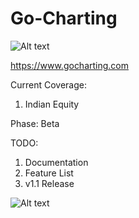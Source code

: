 # Go-Charting
![Alt text](https://www.gocharting.com/assets/image/apple-icon-60x60.png "Analytics Charting and Trading Platform (Free Charting and Analysis)")

https://www.gocharting.com

Current Coverage:
1. Indian Equity

Phase: Beta

TODO:
1. Documentation
2. Feature List
3. v1.1 Release

![Alt text](https://i.imgur.com/kj1Hpks.png "Analytics Charting and Trading Platform")


